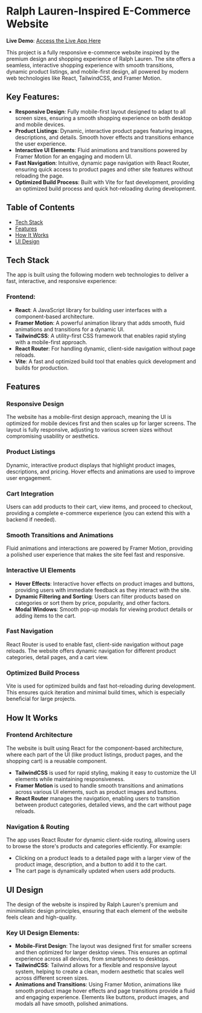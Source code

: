 # Ralph Lauren-Inspired E-Commerce Website

**Live Demo**: [Access the Live App Here](https://ralph-lauren-clone.vercel.app/)

This project is a fully responsive e-commerce website inspired by the premium design and shopping experience of Ralph Lauren. The site offers a seamless, interactive shopping experience with smooth transitions, dynamic product listings, and mobile-first design, all powered by modern web technologies like React, TailwindCSS, and Framer Motion.

## Key Features:
- **Responsive Design**: Fully mobile-first layout designed to adapt to all screen sizes, ensuring a smooth shopping experience on both desktop and mobile devices.
- **Product Listings**: Dynamic, interactive product pages featuring images, descriptions, and details. Smooth hover effects and transitions enhance the user experience.
- **Interactive UI Elements**: Fluid animations and transitions powered by Framer Motion for an engaging and modern UI.
- **Fast Navigation**: Intuitive, dynamic page navigation with React Router, ensuring quick access to product pages and other site features without reloading the page.
- **Optimized Build Process**: Built with Vite for fast development, providing an optimized build process and quick hot-reloading during development.

## Table of Contents
- [Tech Stack](#tech-stack)
- [Features](#features)
- [How It Works](#how-it-works)
- [UI Design](#ui-design)

## Tech Stack
The app is built using the following modern web technologies to deliver a fast, interactive, and responsive experience:

### Frontend:
- **React**: A JavaScript library for building user interfaces with a component-based architecture.
- **Framer Motion**: A powerful animation library that adds smooth, fluid animations and transitions for a dynamic UI.
- **TailwindCSS**: A utility-first CSS framework that enables rapid styling with a mobile-first approach.
- **React Router**: For handling dynamic, client-side navigation without page reloads.
- **Vite**: A fast and optimized build tool that enables quick development and builds for production.

## Features

### Responsive Design
The website has a mobile-first design approach, meaning the UI is optimized for mobile devices first and then scales up for larger screens. The layout is fully responsive, adjusting to various screen sizes without compromising usability or aesthetics.

### Product Listings
Dynamic, interactive product displays that highlight product images, descriptions, and pricing. Hover effects and animations are used to improve user engagement.

### Cart Integration
Users can add products to their cart, view items, and proceed to checkout, providing a complete e-commerce experience (you can extend this with a backend if needed).

### Smooth Transitions and Animations
Fluid animations and interactions are powered by Framer Motion, providing a polished user experience that makes the site feel fast and responsive.

### Interactive UI Elements
- **Hover Effects**: Interactive hover effects on product images and buttons, providing users with immediate feedback as they interact with the site.
- **Dynamic Filtering and Sorting**: Users can filter products based on categories or sort them by price, popularity, and other factors.
- **Modal Windows**: Smooth pop-up modals for viewing product details or adding items to the cart.

### Fast Navigation
React Router is used to enable fast, client-side navigation without page reloads. The website offers dynamic navigation for different product categories, detail pages, and a cart view.

### Optimized Build Process
Vite is used for optimized builds and fast hot-reloading during development. This ensures quick iteration and minimal build times, which is especially beneficial for large projects.

## How It Works

### Frontend Architecture
The website is built using React for the component-based architecture, where each part of the UI (like product listings, product pages, and the shopping cart) is a reusable component.

- **TailwindCSS** is used for rapid styling, making it easy to customize the UI elements while maintaining responsiveness.
- **Framer Motion** is used to handle smooth transitions and animations across various UI elements, such as product images and buttons.
- **React Router** manages the navigation, enabling users to transition between product categories, detailed views, and the cart without page reloads.

### Navigation & Routing
The app uses React Router for dynamic client-side routing, allowing users to browse the store's products and categories efficiently. For example:

- Clicking on a product leads to a detailed page with a larger view of the product image, description, and a button to add it to the cart.
- The cart page is dynamically updated when users add products.

## UI Design
The design of the website is inspired by Ralph Lauren's premium and minimalistic design principles, ensuring that each element of the website feels clean and high-quality.

### Key UI Design Elements:
- **Mobile-First Design**: The layout was designed first for smaller screens and then optimized for larger desktop views. This ensures an optimal experience across all devices, from smartphones to desktops.
- **TailwindCSS**: Tailwind allows for a flexible and responsive layout system, helping to create a clean, modern aesthetic that scales well across different screen sizes.
- **Animations and Transitions**: Using Framer Motion, animations like smooth product image hover effects and page transitions provide a fluid and engaging experience. Elements like buttons, product images, and modals all have smooth, polished animations.
